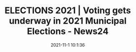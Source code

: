 ---
"title": "ELECTIONS 2021 | Voting gets underway in 2021 Municipal Elections - News24"
"date": "2021-11-1 10:1:36"
"feed_name": "GOOGLENEWSMINING"
"feed_website": "https://news.google.com/search?q=mining%2Bincident&hl=en-US&gl=US&ceid=US:en"
"feed_rss": "https://news.google.com/rss/search?q=mining%2Bincident&hl=en-US&gl=US&ceid=US:en"
"link": "https://www.news24.com/news24/southafrica/local/pe-express/elections-2021-voting-gets-underway-in-2021-municipal-elections-20211101"
"source": "{'href': 'https://www.news24.com', 'title': 'News24'}"
"file": "_posts/2021-1-1-0e1d375aa525a868bf5d50e234b38993578f14c9.md"
"accident": "0"
"drilling": "0"
"dead": "0"
"injured": "0"
"arrested": "0"
"place": "unknown place"
"where": "unknown site"
"causes": "unknown"
"place_uri": "unknown place"
---